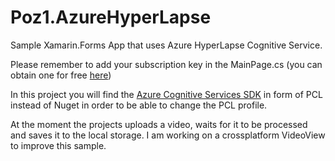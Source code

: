 # Poz1.AzureHyperLapse

Sample Xamarin.Forms App that uses Azure HyperLapse Cognitive Service.

Please remember to add your subscription key in the MainPage.cs (you can obtain one for free [here](https://www.microsoft.com/cognitive-services/en-us/subscriptions))

In this project you will find the [Azure Cognitive Services SDK](https://github.com/Microsoft/ProjectOxford-ClientSDK) in form of PCL instead of Nuget in order to be able to change the PCL profile.

At the moment the projects uploads a video, waits for it to be processed and saves it to the local storage.
I am working on a crossplatform VideoView to improve this sample.
